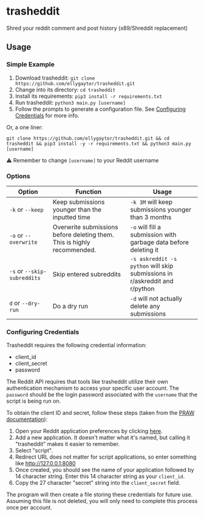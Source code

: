 # trasheddit
Shred your reddit comment and post history (x89/Shreddit replacement)

## Usage

### Simple Example

1. Download trasheddit: `git clone https://github.com/ellygaytor/trasheddit.git`
2. Change into its directory: `cd trasheddit`
3. Install its requirements: `pip3 install -r requirements.txt`
4. Run trasheddit: `python3 main.py [username]`
5. Follow the prompts to generate a configuration file. See [Configuring Credentials](#configuring-credentials) for more info.

Or, a one liner: 
```console
git clone https://github.com/ellygaytor/trasheddit.git && cd trasheddit && pip3 install -y -r requirements.txt && python3 main.py [username]
```

⚠️ Remember to change `[username]` to your Reddit username

### Options

| Option                      | Function                                                               | Usage                                                                      |
|-----------------------------|------------------------------------------------------------------------|----------------------------------------------------------------------------|
| `-k` or `--keep`            | Keep submissions younger than the inputted time                        | `-k 3M` will keep submissions younger than 3 months                        |
| `-o` or `--overwrite`       | Overwrite submissions before deleting them. This is highly recommended.| `-o` will fill a submission with garbage data before deleting it           |
| `-s` or `--skip-subreddits` | Skip entered subreddits                                                | `-s askreddit -s python` will skip submissions in r/askreddit and r/python |
| `d` or `--dry-run`          | Do a dry run                                                           | `-d` will not actually delete any submissions                              |


### Configuring Credentials

Trasheddit requires the following credential information:

- client_id
- client_secret
- password

The Reddit API requires that tools like trasheddit utilize their own authentication mechanism to access your specific user account. The `password` should be the login password associated with the `username` that the script is being run on.

To obtain the client ID and secret, follow these steps (taken from the [PRAW documentation](http://praw.readthedocs.io/en/latest/getting_started/authentication.html#script-application)):

1. Open your Reddit application preferences by clicking [here](https://www.reddit.com/prefs/apps/).
2. Add a new application. It doesn't matter what it's named, but calling it "trasheddit" makes it easier to remember.
3. Select "script".
4. Redirect URL does not matter for script applications, so enter something like http://127.0.0.1:8080
5. Once created, you should see the name of your application followed by 14 character string. Enter this 14 character string as your `client_id`.
6. Copy the 27 character "secret" string into the `client_secret` field.

The program will then create a file storing these credentials for future use. Assuming this file is not deleted, you will only need to complete this process once per account.